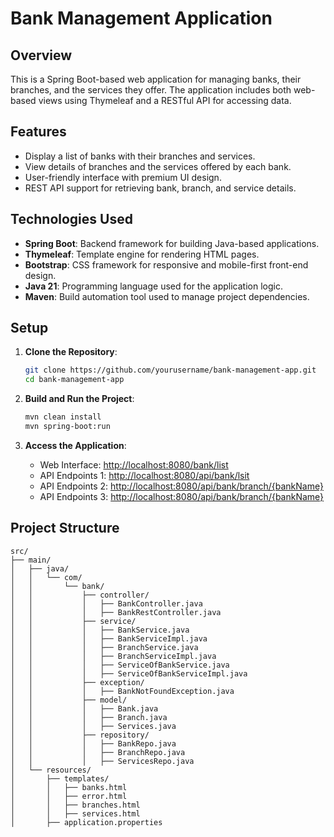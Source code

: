 # Bank Management Application

## Overview

This is a Spring Boot-based web application for managing banks, their branches, and the services they offer. The application includes both web-based views using Thymeleaf and a RESTful API for accessing data.

## Features

- Display a list of banks with their branches and services.
- View details of branches and the services offered by each bank.
- User-friendly interface with premium UI design.
- REST API support for retrieving bank, branch, and service details.

## Technologies Used

- **Spring Boot**: Backend framework for building Java-based applications.
- **Thymeleaf**: Template engine for rendering HTML pages.
- **Bootstrap**: CSS framework for responsive and mobile-first front-end design.
- **Java 21**: Programming language used for the application logic.
- **Maven**: Build automation tool used to manage project dependencies.

## Setup

1. **Clone the Repository**:
    ```bash
    git clone https://github.com/yourusername/bank-management-app.git
    cd bank-management-app
    ```

2. **Build and Run the Project**:
    ```bash
    mvn clean install
    mvn spring-boot:run
    ```

3. **Access the Application**:
    - Web Interface: [http://localhost:8080/bank/list](http://localhost:8080/bank/list)
    - API Endpoints 1: [http://localhost:8080/api/bank/lsit](http://localhost:8080/api/bank/list)
    - API Endpoints 2: [http://localhost:8080/api/bank/branch/{bankName}](http://localhost:8080/api/bank/branch/{bankName})
    - API Endpoints 3: [http://localhost:8080/api/bank/branch/{bankName}](http://localhost:8080/api/bank/branch/{bankName})

## Project Structure

```plaintext
src/
├── main/
│   ├── java/
│   │   └── com/
│   │       └── bank/
│   │           ├── controller/
│   │           │   ├── BankController.java
│   │           │   ├── BankRestController.java
│   │           ├── service/
│   │           │   ├── BankService.java
│   │           │   ├── BankServiceImpl.java
│   │           │   ├── BranchService.java
│   │           │   ├── BranchServiceImpl.java
│   │           │   ├── ServiceOfBankService.java
│   │           │   ├── ServiceOfBankServiceImpl.java
│   │           ├── exception/
│   │           │   ├── BankNotFoundException.java
│   │           ├── model/
│   │           │   ├── Bank.java
│   │           │   ├── Branch.java
│   │           │   ├── Services.java
│   │           ├── repository/
│   │           │   ├── BankRepo.java
│   │           │   ├── BranchRepo.java
│   │           │   ├── ServicesRepo.java
│   └── resources/
│       ├── templates/
│       │   ├── banks.html
│       │   ├── error.html
│       │   ├── branches.html
│       │   ├── services.html
│       ├── application.properties
```
